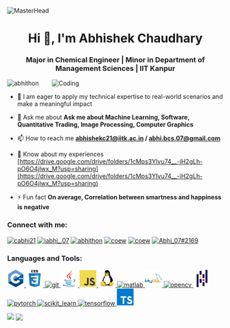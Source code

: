 ![MasterHead]([https://raw.githubusercontent.com/NishTewari/NishTewari/master/Silvia.gif](https://github.com/Anmol-Baranwal/Cool-GIFs-For-GitHub/assets/74038190/9be4d344-6782-461a-b5a6-32a07bf7b34e))
<h1 align="center">Hi 👋, I'm Abhishek Chaudhary</h1>
<h3 align="center">Major in Chemical Engineer | Minor in Department of Management Sciences | IIT Kanpur</h3>
<img align = "right" alt = "Coding" width = "400" src = "https://cdn.dribbble.com/users/77598/screenshots/16399264/media/d86ceb1ad552398787fb76f343080aa6.gif">

<p align="left"> <img src="https://komarev.com/ghpvc/?username=abhithon&label=Profile%20views&color=0e75b6&style=flat" alt="abhithon" /> </p>

- 🔭 I am eager to apply my technical expertise to real-world scenarios and make a meaningful impact
- 💬 Ask me about **Ask me about Machine Learning, Software, Quantitative Trading, Image Processing, Computer Graphics**

- 📫 How to reach me **abhishekc21@iitk.ac.in / abhi.bcs.07@gmail.com**

- 📄 Know about my experiences [https://drive.google.com/drive/folders/1cMps3YIvu74__-iH2gLh-pO6O4jlwx_M?usp=sharing](https://drive.google.com/drive/folders/1cMps3YIvu74__-iH2gLh-pO6O4jlwx_M?usp=sharing)

- ⚡ Fun fact **On average,  Correlation between smartness and happiness is negative**

<h3 align="left">Connect with me:</h3>
<p align="left">
<a href="https://linkedin.com/in/cabhi21" target="blank"><img align="center" src="https://raw.githubusercontent.com/rahuldkjain/github-profile-readme-generator/master/src/images/icons/Social/linked-in-alt.svg" alt="cabhi21" height="30" width="40" /></a>
<a href="https://instagram.com/iabhi_.07" target="blank"><img align="center" src="https://raw.githubusercontent.com/rahuldkjain/github-profile-readme-generator/master/src/images/icons/Social/instagram.svg" alt="iabhi_.07" height="30" width="40" /></a>
<a href="https://www.codechef.com/users/abhithon" target="blank"><img align="center" src="https://cdn.jsdelivr.net/npm/simple-icons@3.1.0/icons/codechef.svg" alt="abhithon" height="30" width="40" /></a>
<a href="https://codeforces.com/profile/coew" target="blank"><img align="center" src="https://raw.githubusercontent.com/rahuldkjain/github-profile-readme-generator/master/src/images/icons/Social/codeforces.svg" alt="coew" height="30" width="40" /></a>
<a href="https://www.leetcode.com/coew" target="blank"><img align="center" src="https://raw.githubusercontent.com/rahuldkjain/github-profile-readme-generator/master/src/images/icons/Social/leet-code.svg" alt="coew" height="30" width="40" /></a>
<a href="https://discord.gg/Abhi_07#2169" target="blank"><img align="center" src="https://raw.githubusercontent.com/rahuldkjain/github-profile-readme-generator/master/src/images/icons/Social/discord.svg" alt="Abhi_07#2169" height="30" width="40" /></a>
</p>

<h3 align="left">Languages and Tools:</h3>
<p align="left"> <a href="https://www.w3schools.com/cpp/" target="_blank" rel="noreferrer"> <img src="https://raw.githubusercontent.com/devicons/devicon/master/icons/cplusplus/cplusplus-original.svg" alt="cplusplus" width="40" height="40"/> </a> <a href="https://www.w3schools.com/css/" target="_blank" rel="noreferrer"> <img src="https://raw.githubusercontent.com/devicons/devicon/master/icons/css3/css3-original-wordmark.svg" alt="css3" width="40" height="40"/> </a> <a href="https://git-scm.com/" target="_blank" rel="noreferrer"> <img src="https://www.vectorlogo.zone/logos/git-scm/git-scm-icon.svg" alt="git" width="40" height="40"/> </a> <a href="https://www.java.com" target="_blank" rel="noreferrer"> <img src="https://raw.githubusercontent.com/devicons/devicon/master/icons/java/java-original.svg" alt="java" width="40" height="40"/> </a> <a href="https://developer.mozilla.org/en-US/docs/Web/JavaScript" target="_blank" rel="noreferrer"> <img src="https://raw.githubusercontent.com/devicons/devicon/master/icons/javascript/javascript-original.svg" alt="javascript" width="40" height="40"/> </a> <a href="https://www.linux.org/" target="_blank" rel="noreferrer"> <img src="https://raw.githubusercontent.com/devicons/devicon/master/icons/linux/linux-original.svg" alt="linux" width="40" height="40"/> </a> <a href="https://www.mathworks.com/" target="_blank" rel="noreferrer"> <img src="https://upload.wikimedia.org/wikipedia/commons/2/21/Matlab_Logo.png" alt="matlab" width="40" height="40"/> </a> <a href="https://www.mysql.com/" target="_blank" rel="noreferrer"> <img src="https://raw.githubusercontent.com/devicons/devicon/master/icons/mysql/mysql-original-wordmark.svg" alt="mysql" width="40" height="40"/> </a> <a href="https://opencv.org/" target="_blank" rel="noreferrer"> <img src="https://www.vectorlogo.zone/logos/opencv/opencv-icon.svg" alt="opencv" width="40" height="40"/> </a> <a href="https://pandas.pydata.org/" target="_blank" rel="noreferrer"> <img src="https://raw.githubusercontent.com/devicons/devicon/2ae2a900d2f041da66e950e4d48052658d850630/icons/pandas/pandas-original.svg" alt="pandas" width="40" height="40"/> </a> <a href="https://pytorch.org/" target="_blank" rel="noreferrer"> <img src="https://www.vectorlogo.zone/logos/pytorch/pytorch-icon.svg" alt="pytorch" width="40" height="40"/> </a> <a href="https://scikit-learn.org/" target="_blank" rel="noreferrer"> <img src="https://upload.wikimedia.org/wikipedia/commons/0/05/Scikit_learn_logo_small.svg" alt="scikit_learn" width="40" height="40"/> </a> <a href="https://www.tensorflow.org" target="_blank" rel="noreferrer"> <img src="https://www.vectorlogo.zone/logos/tensorflow/tensorflow-icon.svg" alt="tensorflow" width="40" height="40"/> </a> <a href="https://www.typescriptlang.org/" target="_blank" rel="noreferrer"> <img src="https://raw.githubusercontent.com/devicons/devicon/master/icons/typescript/typescript-original.svg" alt="typescript" width="40" height="40"/> </a> </p>

<p><img align="left" src="https://github-readme-stats.vercel.app/api?username=abhithon&show_icons=true&theme=transparent"/></p>

<p>&nbsp;<img align="center" src="https://github-readme-stats.vercel.app/api/top-langs/?username=abhithon&layout=compact" /></p>




